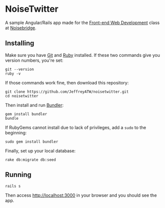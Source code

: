 # NoiseTwitter

A sample Angular/Rails app made for the [Front-end Web Development](https://www.noisebridge.net/wiki/Front-end_Web_Development) class at [Noisebridge](https://www.noisebridge.net/).

## Installing

Make sure you have [Git](http://git-scm.com/) and [Ruby](https://www.ruby-lang.org/en/) installed. If these two commands give you version numbers, you're set:

    git --version
    ruby -v

If those commands work fine, then download this repository:

    git clone https://github.com/JeffreyATW/noisetwitter.git
    cd noisetwitter

Then install and run [Bundler](http://bundler.io/):

    gem install bundler
    bundle

If RubyGems cannot install due to lack of privileges, add a `sudo` to the beginning:

    sudo gem install bundler

Finally, set up your local database:

    rake db:migrate db:seed

## Running

    rails s

Then access [http://localhost:3000](http://localhost:3000) in your browser and you should see the app.
